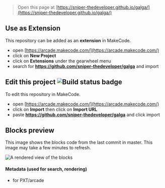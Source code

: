  


> Open this page at [https://sniper-thedeveloper.github.io/galga/](https://sniper-thedeveloper.github.io/galga/)

## Use as Extension

This repository can be added as an **extension** in MakeCode.

* open [https://arcade.makecode.com/](https://arcade.makecode.com/)
* click on **New Project**
* click on **Extensions** under the gearwheel menu
* search for **https://github.com/sniper-thedeveloper/galga** and import

## Edit this project ![Build status badge](https://github.com/sniper-thedeveloper/galga/workflows/MakeCode/badge.svg)

To edit this repository in MakeCode.

* open [https://arcade.makecode.com/](https://arcade.makecode.com/)
* click on **Import** then click on **Import URL**
* paste **https://github.com/sniper-thedeveloper/galga** and click import

## Blocks preview

This image shows the blocks code from the last commit in master.
This image may take a few minutes to refresh.

![A rendered view of the blocks](https://github.com/sniper-thedeveloper/galga/raw/master/.github/makecode/blocks.png)

#### Metadata (used for search, rendering)

* for PXT/arcade
<script src="https://makecode.com/gh-pages-embed.js"></script><script>makeCodeRender("{{ site.makecode.home_url }}", "{{ site.github.owner_name }}/{{ site.github.repository_name }}");</script>
